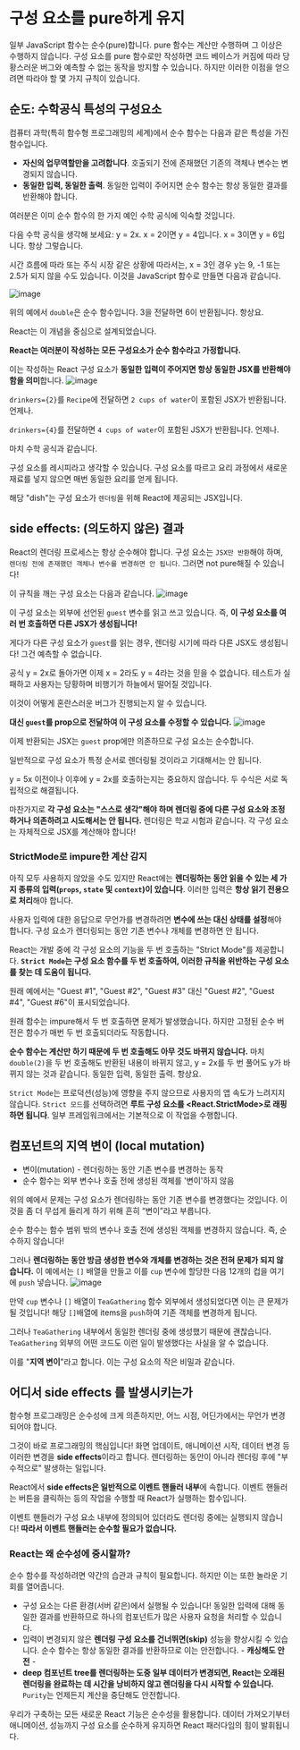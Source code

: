 # 구성 요소를 pure하게 유지
일부 JavaScript 함수는 순수(pure)합니다. 
pure 함수는 계산만 수행하며 그 이상은 수행하지 않습니다. 
구성 요소를 pure 함수로만 작성하면 코드 베이스가 커짐에 따라 당황스러운 버그와 예측할 수 없는 동작을 방지할 수 있습니다. 
하지만 이러한 이점을 얻으려면 따라야 할 몇 가지 규칙이 있습니다.

## 순도: 수학공식 특성의 구성요소
컴퓨터 과학(특히 함수형 프로그래밍의 세계)에서 순수 함수는 다음과 같은 특성을 가진 함수입니다.

* **자신의 업무역할만을 고려합니다**. 호출되기 전에 존재했던 기존의 객체나 변수는 변경되지 않습니다.
* **동일한 입력, 동일한 출력**. 동일한 입력이 주어지면 순수 함수는 항상 동일한 결과를 반환해야 합니다.

여러분은 이미 순수 함수의 한 가지 예인 수학 공식에 익숙할 것입니다.

다음 수학 공식을 생각해 보세요: y = 2x.
x = 2이면 y = 4입니다. x = 3이면 y = 6입니다. 항상 그렇습니다.

시간 흐름에 따라 또는 주식 시장 같은 상황에 따라서는, x = 3인 경우 y는  9, -1 또는 2.5가 되지 않을 수도 있습니다.
이것을 JavaScript 함수로 만들면 다음과 같습니다.

![image](https://github.com/ektto1041/react-dev-translation-study/assets/165557124/a286b38d-617a-430f-892e-78bf513aaad1)

위의 예에서 `double`은 순수 함수입니다. 3을 전달하면 6이 반환됩니다. 항상요.

React는 이 개념을 중심으로 설계되었습니다. 

**React는 여러분이 작성하는 모든 구성요소가 순수 함수라고 가정합니다.**

이는 작성하는 React 구성 요소가 **동일한 입력이 주어지면 항상 동일한 JSX를 반환해야 함을 의미**합니다.
![image](https://github.com/ektto1041/react-dev-translation-study/assets/165557124/40192e7a-1828-412e-bcdd-ddca8abc985d)


`drinkers={2}`를 `Recipe`에 전달하면 `2 cups of water`이 포함된 JSX가 반환됩니다. 언제나.

`drinkers={4}`를 전달하면 `4 cups of water`이 포함된 JSX가 반환됩니다. 언제나.

마치 수학 공식과 같습니다.

구성 요소를 레시피라고 생각할 수 있습니다. 
구성 요소를 따르고 요리 과정에서 새로운 재료를 넣지 않으면 매번 동일한 요리를 얻게 됩니다. 

해당 "dish"는 구성 요소가 `렌더링`을 위해 React에 제공되는 JSX입니다.

## side effects: (의도하지 않은) 결과
React의 렌더링 프로세스는 항상 순수해야 합니다. 
구성 요소는 `JSX만 반환`해야 하며, `렌더링 전에 존재했던 객체나 변수를 변경하면 안 됩니다`. 그러면 not pure해질 수 있습니다!

이 규칙을 깨는 구성 요소는 다음과 같습니다.
![image](https://github.com/ektto1041/react-dev-translation-study/assets/165557124/5328a289-514b-4dd3-9b81-d20ade60820e)

이 구성 요소는 외부에 선언된 `guest` 변수를 읽고 쓰고 있습니다. 
즉, **이 구성 요소를 여러 번 호출하면 다른 JSX가 생성됩니다!**

게다가 다른 구성 요소가 `guest`를 읽는 경우, 렌더링 시기에 따라 다른 JSX도 생성됩니다! 그건 예측할 수 없습니다.

공식 y = 2x로 돌아가면 이제 x = 2라도 y = 4라는 것을 믿을 수 없습니다.
테스트가 실패하고 사용자는 당황하며 비행기가 하늘에서 떨어질 것입니다. 

이것이 어떻게 혼란스러운 버그가 진행되는지 알 수 있습니다. 

**대신 `guest`를 prop으로 전달하여 이 구성 요소를 수정할 수 있습니다.**
![image](https://github.com/ektto1041/react-dev-translation-study/assets/165557124/cda7e1e9-7976-4fec-b6fd-c95849a4c490)

이제 반환되는 JSX는 `guest` prop에만 의존하므로 구성 요소는 순수합니다.

일반적으로 구성 요소가 특정 순서로 렌더링될 것이라고 기대해서는 안 됩니다. 

y = 5x 이전이나 이후에 y = 2x를 호출하는지는 중요하지 않습니다. 
두 수식은 서로 독립적으로 해결됩니다. 

마찬가지로 **각 구성 요소는 "스스로 생각"해야 하며 렌더링 중에 다른 구성 요소와 조정하거나 의존하려고 시도해서는 안 됩니다.**
렌더링은 학교 시험과 같습니다. 각 구성 요소는 자체적으로 JSX를 계산해야 합니다!

### StrictMode로 impure한 계산 감지
아직 모두 사용하지 않았을 수도 있지만 React에는 **렌더링하는 동안 읽을 수 있는 세 가지 종류의 입력(`props`, `state` 및 `context`)이 있습니다**. 
이러한 입력은 **항상 읽기 전용으로 처리**해야 합니다.

사용자 입력에 대한 응답으로 무언가를 변경하려면 **변수에 쓰는 대신 상태를 설정**해야 합니다. 
구성 요소가 렌더링되는 동안 기존 변수나 개체를 변경하면 안 됩니다.

React는 개발 중에 각 구성 요소의 기능을 두 번 호출하는 "Strict Mode"를 제공합니다. 
**`Strict Mode`는 구성 요소 함수를 두 번 호출하여, 이러한 규칙을 위반하는 구성 요소를 찾는 데 도움이 됩니다.**

원래 예에서는 "Guest #1", "Guest #2", "Guest #3" 대신 "Guest #2", "Guest #4", "Guest #6"이 표시되었습니다. 

원래 함수는 impure해서 두 번 호출하면 문제가 발생했습니다. 
하지만 고정된 순수 버전은 함수가 매번 두 번 호출되더라도 작동합니다. 

**순수 함수는 계산만 하기 때문에 두 번 호출해도 아무 것도 바뀌지 않습니다.**
마치 `double(2)`을 두 번 호출해도 반환된 내용이 바뀌지 않고, y = 2x를 두 번 풀어도 y가 바뀌지 않는 것과 같습니다. 동일한 입력, 동일한 출력. 항상요.

`Strict Mode`는 프로덕션(성능)에 영향을 주지 않으므로 사용자의 앱 속도가 느려지지 않습니다. 
`Strict 모드`를 선택하려면 **루트 구성 요소를 <React.StrictMode>로 래핑하면 됩니다**. 일부 프레임워크에서는 기본적으로 이 작업을 수행합니다.

## 컴포넌트의 지역 변이 (local mutation)
* 변이(mutation) - 렌더링하는 동안 기존 변수를 변경하는 동작
* 순수 함수는 외부 변수나 호출 전에 생성된 객체를 '변이'하지 않음

위의 예에서 문제는 구성 요소가 렌더링하는 동안 기존 변수를 변경했다는 것입니다. 
이것을 좀 더 무섭게 들리게 하기 위해 흔히 “변이”라고 부릅니다. 

순수 함수는 함수 범위 밖의 변수나 호출 전에 생성된 객체를 변경하지 않습니다. 즉, 순수하지 않습니다!

그러나 **렌더링하는 동안 방금 생성한 변수와 개체를 변경하는 것은 전혀 문제가 되지 않습니다.** 
이 예에서는 `[]` 배열을 만들고 이를 `cup` 변수에 할당한 다음 12개의 컵을 여기에 `push` 넣습니다.
![image](https://github.com/ektto1041/react-dev-translation-study/assets/165557124/f60e3327-8116-4808-90ed-eb066d358df3)

만약 `cup` 변수나 `[]` 배열이 `TeaGathering` 함수 외부에서 생성되었다면 이는 큰 문제가 될 것입니다! 
해당 `[]`배열에 items을 `push`하여 기존 객체를 변경하게 됩니다.

그러나 `TeaGathering` 내부에서 동일한 렌더링 중에 생성했기 때문에 괜찮습니다. 
`TeaGathering` 외부의 어떤 코드도 이런 일이 발생했다는 사실을 알 수 없습니다. 

이를 "**지역 변이**"라고 합니다. 이는 구성 요소의 작은 비밀과 같습니다.

## 어디서 side effects 를 발생시키는가
함수형 프로그래밍은 순수성에 크게 의존하지만, 어느 시점, 어딘가에서는 무언가 변경되어야 합니다. 

그것이 바로 프로그래밍의 핵심입니다! 
화면 업데이트, 애니메이션 시작, 데이터 변경 등 이러한 변경을 **side effects**이라고 합니다. 렌더링하는 동안이 아니라 렌더링 후에 "부수적으로" 발생하는 일입니다.

React에서 **side effects은 일반적으로 이벤트 핸들러 내부**에 속합니다. 
이벤트 핸들러는 버튼을 클릭하는 등의 작업을 수행할 때 React가 실행하는 함수입니다. 

이벤트 핸들러가 구성 요소 내부에 정의되어 있더라도 렌더링 중에는 실행되지 않습니다! **따라서 이벤트 핸들러는 순수할 필요가 없습니다.**

### React는 왜 순수성에 중시할까?
순수 함수를 작성하려면 약간의 습관과 규칙이 필요합니다. 하지만 이는 또한 놀라운 기회를 열어줍니다.

* 구성 요소는 다른 환경(서버 같은)에서 실행될 수 있습니다! 동일한 입력에 대해 동일한 결과를 반환하므로 하나의 컴포넌트가 많은 사용자 요청을 처리할 수 있습니다.
* 입력이 변경되지 않은 **렌더링 구성 요소를 건너뛰면(skip)** 성능을 향상시킬 수 있습니다. 순수 함수는 항상 동일한 결과를 반환하므로 이는 안전합니다. - **캐싱해도 안전** -
* **deep 컴포넌트 tree를 렌더링하는 도중 일부 데이터가 변경되면, React는 오래된 렌더링을 완료하는 데 시간을 낭비하지 않고 렌더링을 다시 시작할 수 있습니다.** `Purity`는 언제든지 계산을 중단해도 안전합니다.

우리가 구축하는 모든 새로운 React 기능은 순수성을 활용합니다. 데이터 가져오기부터 애니메이션, 성능까지 구성 요소를 순수하게 유지하면 React 패러다임의 힘이 발휘됩니다.


